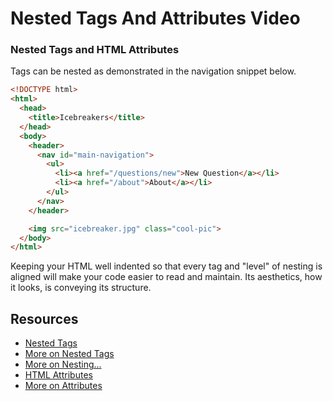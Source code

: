 # Nested Tags And Attributes Video

### Nested Tags and HTML Attributes

Tags can be nested as demonstrated in the navigation snippet below.

```html
<!DOCTYPE html>
<html>
  <head>
    <title>Icebreakers</title>
  </head>
  <body>
    <header>
      <nav id="main-navigation">
        <ul>
          <li><a href="/questions/new">New Question</a></li>
          <li><a href="/about">About</a></li>
        </ul>
      </nav>
    </header>

    <img src="icebreaker.jpg" class="cool-pic">
  </body>
</html>
```

Keeping your HTML well indented so that every tag and "level" of nesting is aligned will make your code easier to read and maintain. Its aesthetics, how it looks, is conveying its structure.

## Resources

* [Nested Tags](http://www.bu.edu/tech/services/cccs/websites/www/non-wordpress/start/html-introduction/syntax/nesting-tags/)
* [More on Nested Tags](https://www.thoughtco.com/nesting-html-tags-3466475)
* [More on Nesting...](http://www.iraqtimeline.com/maxdesign/basicdesign/principles/prinnest.html)
* [HTML Attributes](https://www.w3schools.com/html/html_attributes.asp)
* [More on Attributes](https://www.tutorialspoint.com/html/html_attributes.htm)
